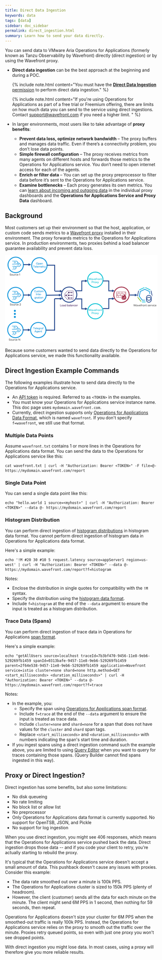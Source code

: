```yaml
---
title: Direct Data Ingestion
keywords: data
tags: [data]
sidebar: doc_sidebar
permalink: direct_ingestion.html
summary: Learn how to send your data directly.
---
```


You can send data to VMware Aria Operations for Applications (formerly known as Tanzu Observability by Wavefront) directly (direct ingestion) or by using the Wavefront proxy.

* **Direct data ingestion** can be the best approach at the beginning and during a POC.

  {% include note.html content="You must have the [**Direct Data Ingestion** permission](permissions_overview.html) to perform direct data ingestion." %}

  {% include note.html content="If you're using Operations for Applications as part of a free trial or Freemium offering, there are limits on how much data you can send to the service using direct ingestions. Contact support@wavefront.com if you need a higher limit. " %}

* In larger environments, most users like to take advantage of **proxy benefits**:
  * **Prevent data loss, optimize network bandwidth** – The proxy buffers and manages data traffic. Even if there’s a connectivity problem, you don’t lose data points.
  * **Simple firewall configuration** – The proxy receives metrics from many agents on different hosts and forwards those metrics to the Operations for Applications service. You don’t need to open internet access for each of the agents.
  * **Enrich or filter data** – You can set up the proxy preprocessor to filter data before it’s sent to the Operations for Applications service.
  * **Examine bottlenecks** – Each proxy generates its own metrics. You can [learn about incoming and outgoing data](monitoring_proxies.html) in the individual proxy dashboards and the **Operations for Applications Service and Proxy Data** dashboard.




## Background

Most customers set up their environment so that the host, application, or custom code sends metrics to a [Wavefront proxy](proxies.html) installed in their environment. The proxy forwards metrics to the Operations for Applications service. In production environments, two proxies behind a load balancer guarantee availability and prevent data loss.

![proxies behind load balancer](/images/proxy_deployment_load_balancer.png)

Because some customers wanted to send data directly to the Operations for Applications service, we made this functionality available.

## Direct Ingestion Example Commands

The following examples illustrate how to send data directly to the Operations for Applications service.
* An [API token](wavefront_api.html#managing-api-tokens) is required. Referred to as `<TOKEN>` in the examples.
* You must know your Operations for Applications service instance name. This doc page uses `mydomain.wavefront.com`.
* Currently, direct ingestion supports only [Operations for Applications Data Format](wavefront_data_format.html), which is named `wavefront`. If you don't specify `f=wavefront`, we still use that format.

### Multiple Data Points

Assume `wavefront.txt` contains 1 or more lines in the Operations for Applications data format. You can send the data to the Operations for Applications service like this:

```
cat wavefront.txt | curl -H "Authorization: Bearer <TOKEN>" -F file=@- https://mydomain.wavefront.com/report
```

### Single Data Point

You can send a single data point like this:
```
echo "hello.world 1 source=<myhost>" | curl -H "Authorization: Bearer <TOKEN>" --data @- https://mydomain.wavefront.com/report
```

### Histogram Distribution

You can perform direct ingestion of [histogram distributions](proxies_histograms.html#sending-histogram-distributions) in histogram data format. You cannot perform direct ingestion of histogram data in Operations for Applications data format.

Here's a simple example:
```
echo '!M #20 30 #10 5 request.latency source=appServer1 region=us-west' | curl -H "Authorization: Bearer <TOKEN>" --data @- https://mydomain.wavefront.com/report?f=histogram
```

Notes:
* Enclose the distribution in single quotes for compatibility with the `!M` syntax.
* Specify the distribution using the [histogram data format](proxies_histograms.html#sending-histogram-distributions).
* Include `f=histogram` at the end of the `--data` argument to ensure the input is treated as a histogram distribution.

### Trace Data (Spans)
You can perform direct ingestion of trace data in Operations for Applications [span format](trace_data_details.html#spans).

Here's a simple example:
```
echo "getAllUsers source=localhost traceId=7b3bf470-9456-11e8-9eb6-529269fb1459 spanId=0313bafe-9457-11e8-9eb6-529269fb1459 parent=2f64e538-9457-11e8-9eb6-529269fb1459 application=Wavefront service=istio cluster=none shard=none http.method=GET <start_milliseconds> <duration_milliseconds>" | curl -H "Authorization: Bearer <TOKEN>" --data @- https://mydomain.wavefront.com/report?f=trace
```

Notes:
* In the example, you:
  - Specify the span using [Operations for Applications span format](trace_data_details.html#wavefront-span-format).
  - Include `f=trace` at the end of the `--data` argument to ensure the input is treated as trace data.
  - Include `cluster=none` and `shard=none` for a span that does not have values for the `cluster` and `shard` span tags.
  - Replace `<start_milliseconds>` and `<duration_milliseconds>` with numbers indicating the span's start time and duration.
* If you ingest spans using a direct ingestion command such the example above, you are limited to using [Query Editor](trace_data_query.html#trace-queries-in-query-editor) when you want to query for traces containing those spans. (Query Builder cannot find spans ingested in this way).


## Proxy or Direct Ingestion?

Direct ingestion has some benefits, but also some limitations:

* No disk queueing
* No rate limiting
* No block list or allow list
* No preprocessor
* Only Operations for Applications data format is currently supported. No support for OpenTSB, JSON, and Pickle
* No support for log ingestion

When you use direct ingestion, you might see 406 responses, which means that the Operations for Applications service pushed back the data. Direct ingestion drops those data -- and if you code your client to retry, you're actually starting to rebuild the proxy.

It's typical that the Operations for Applications service doesn't accept a small amount of data. This pushback doesn't cause any issues with proxies. Consider this example:
* The data rate smoothed out over a minute is 100k PPS.
* The Operations for Applications cluster is sized to 150k PPS (plenty of headroom).
* However, the client (customer) sends all the data for each minute on the minute. The client might send 6M PPS in 1 second, then nothing for 59 seconds, then repeat.

Operations for Applications doesn't size your cluster for 6M PPS when the smoothed-out traffic is really 100k PPS. Instead, the Operations for Applications service relies on the proxy to smooth out the traffic over the minute. Proxies retry queued points, so even with just one proxy you won't see dropped points.

With direct ingestion you might lose data. In most cases, using a proxy will therefore give you more reliable results.
